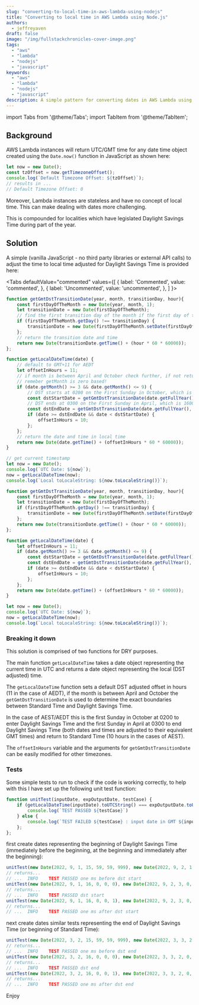 ```yaml
---
slug: "converting-to-local-time-in-aws-lambda-using-nodejs"
title: "Converting to local time in AWS Lambda using Node.js"
authors:	
  - jeffreyaven
draft: false
image: "/img/fullstackchronicles-cover-image.png"
tags: 
  - "aws"
  - "lambda"
  - "nodejs"
  - "javascript"
keywords:	
  - "aws"
  - "lambda"
  - "nodejs"
  - "javascript"
description: A simple pattern for converting dates in AWS Lambda using a Node.js runtime from GMT/UTC (the default) to a local time observing daylight savings time.
---
```


import Tabs from '@theme/Tabs';
import TabItem from '@theme/TabItem';

## Background  

AWS Lambda instances will return UTC/GMT time for any date time object created using the `Date.now()` function in JavaScript as shown here:  

```javascript
let now = new Date();
const tzOffset = now.getTimezoneOffset();
console.log(`Default Timezone Offset: ${tzOffset}`);
// results in ...
// Default Timezone Offset: 0
```
Moreover, Lambda instances are stateless and have no concept of local time.  This can make dealing with dates more challenging.  

This is compounded for localities which have legislated Daylight Savings Time during part of the year.  

## Solution

A simple (vanilla JavaScript - no third party libraries or external API calls) to adjust the time to local time adjusted for Daylight Savings Time is provided here:  

<Tabs
  defaultValue="commented"
  values={[
    { label: 'Commented', value: 'commented', },
    { label: 'Uncommented', value: 'uncommented', },
  ]
}>
<TabItem value="commented">

```javascript
function getGmtDstTransitionDate(year, month, transitionDay, hour){
    const firstDayOfTheMonth = new Date(year, month, 1);
    let transitionDate = new Date(firstDayOfTheMonth);
    // find the first transition day of the month if the first day of the month is not a transition day
    if (firstDayOfTheMonth.getDay() !== transitionDay) {
        transitionDate = new Date(firstDayOfTheMonth.setDate(firstDayOfTheMonth.getDate() + (transitionDay - firstDayOfTheMonth.getDay())));
    };
    // return the transition date and time
    return new Date(transitionDate.getTime() + (hour * 60 * 60000));
};

function getLocalDateTime(date) {
    // default to GMT+11 for AEDT
    let offsetInHours = 11;
    // if month is between April and October check further, if not return AEDT offset
    // remeber getMonth is zero based!
    if (date.getMonth() >= 3 && date.getMonth() <= 9) {
        // DST starts at 0200 on the First Sunday in October, which is 1600 (16) on the First Saturday (6) in October (9) GMT
        const dstStartDate = getGmtDstTransitionDate(date.getFullYear(), 9, 6, 16);
        // DST ends at 0300 on the First Sunday in April, which is 1600 (16) on the First Saturday (6) in April (3) GMT
        const dstEndDate = getGmtDstTransitionDate(date.getFullYear(), 3, 6, 16);
        if (date >= dstEndDate && date < dstStartDate) {
            offsetInHours = 10;
        };
    };
    // return the date and time in local time
    return new Date(date.getTime() + (offsetInHours * 60 * 60000));
}

// get current timestamp
let now = new Date();
console.log(`UTC Date: ${now}`);
now = getLocalDateTime(now);
console.log(`Local toLocaleString: ${now.toLocaleString()}`);
```

</TabItem>
<TabItem value="uncommented">

```javascript
function getGmtDstTransitionDate(year, month, transitionDay, hour){
    const firstDayOfTheMonth = new Date(year, month, 1);
    let transitionDate = new Date(firstDayOfTheMonth);
    if (firstDayOfTheMonth.getDay() !== transitionDay) {
        transitionDate = new Date(firstDayOfTheMonth.setDate(firstDayOfTheMonth.getDate() + (transitionDay - firstDayOfTheMonth.getDay())));
    };
    return new Date(transitionDate.getTime() + (hour * 60 * 60000));
};

function getLocalDateTime(date) {
    let offsetInHours = 11;
    if (date.getMonth() >= 3 && date.getMonth() <= 9) {
        const dstStartDate = getGmtDstTransitionDate(date.getFullYear(), 9, 6, 16);
        const dstEndDate = getGmtDstTransitionDate(date.getFullYear(), 3, 6, 16);
        if (date >= dstEndDate && date < dstStartDate) {
            offsetInHours = 10;
        };
    };
    return new Date(date.getTime() + (offsetInHours * 60 * 60000));
}

let now = new Date();
console.log(`UTC Date: ${now}`);
now = getLocalDateTime(now);
console.log(`Local toLocaleString: ${now.toLocaleString()}`);
```

</TabItem>
</Tabs>

### Breaking it down

This solution is comprised of two functions for DRY purposes.  

The main function `getLocalDateTime` takes a date object representing the current time in UTC and returns a date object representing the local (DST adjusted) time.  

The `getLocalDateTime` function sets a default DST adjusted offset in hours (11 in the case of AEDT), if the month is between April and October the `getGmtDstTransitionDate` is used to determine the exact boundaries between Standard Time and Daylight Savings Time.  

In the case of AEST/AEDT this is the first Sunday in October at 0200 to enter Daylight Savings Time and the first Sunday in April at 0300 to end Daylight Savings Time (both dates and times are adjusted to their equivalent GMT times) and return to Standard Time (10 hours in the cases of AEST).  

The `offsetInHours` variable and the arguments for `getGmtDstTransitionDate` can be easily modified for other timezones.  

### Tests

Some simple tests to run to check if the code is working correctly, to help with this I have set up the following unit test function:  

```javascript
function unitTest(inputDate, expOutputDate, testCase) {
	if (getLocalDateTime(inputDate).toUTCString() === expOutputDate.toUTCString()) {
		console.log(`TEST PASSED ${testCase}`)
	} else {
		console.log(`TEST FAILED ${testCase} : input date in GMT ${inputDate} should equal ${expOutputDate}`)
	};
};
```

first create dates representing the beginning of Daylight Savings Time (immediately before the beginning, at the beginning and immediately after the beginning):  

```javascript
unitTest(new Date(2022, 9, 1, 15, 59, 59, 999), new Date(2022, 9, 2, 1, 59, 59, 999), "one ms before dst start");
// returns...
// ...	INFO	TEST PASSED one ms before dst start
unitTest(new Date(2022, 9, 1, 16, 0, 0, 0), new Date(2022, 9, 2, 3, 0, 0, 0), "dst start");
// returns...
// ...	INFO	TEST PASSED dst start    
unitTest(new Date(2022, 9, 1, 16, 0, 0, 1), new Date(2022, 9, 2, 3, 0, 0, 1), "one ms after dst start");
// returns...
// ...	INFO	TEST PASSED one ms after dst start
```

next create dates similar tests representing the end of Daylight Savings Time (or beginning of Standard Time):  

```javascript
unitTest(new Date(2022, 3, 2, 15, 59, 59, 999), new Date(2022, 3, 3, 2, 59, 59, 999), "one ms before dst end");
// returns...
// ...	INFO	TEST PASSED one ms before dst end    
unitTest(new Date(2022, 3, 2, 16, 0, 0, 0), new Date(2022, 3, 3, 2, 0, 0, 0), "dst end");
// returns...
// ...	INFO	TEST PASSED dst end    
unitTest(new Date(2022, 3, 2, 16, 0, 0, 1), new Date(2022, 3, 3, 2, 0, 0, 1), "one ms after dst end");
// returns...
// ...	INFO	TEST PASSED one ms after dst end
```

Enjoy  

